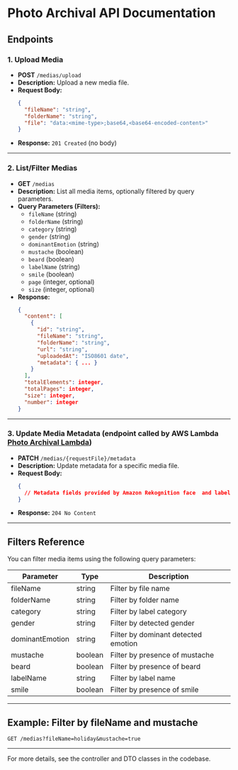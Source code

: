 # Photo Archival API Documentation

## Endpoints

### 1. Upload Media

- **POST** `/medias/upload`
- **Description:** Upload a new media file.
- **Request Body:**
  ```json
  {
    "fileName": "string",
    "folderName": "string",
    "file": "data:<mime-type>;base64,<base64-encoded-content>"
  }
  ```
- **Response:** `201 Created` (no body)

---

### 2. List/Filter Medias

- **GET** `/medias`
- **Description:** List all media items, optionally filtered by query parameters.
- **Query Parameters (Filters):**
  - `fileName` (string)
  - `folderName` (string)
  - `category` (string)
  - `gender` (string)
  - `dominantEmotion` (string)
  - `mustache` (boolean)
  - `beard` (boolean)
  - `labelName` (string)
  - `smile` (boolean)
  - `page` (integer, optional)
  - `size` (integer, optional)
- **Response:**
  ```json
  {
    "content": [
      {
        "id": "string",
        "fileName": "string",
        "folderName": "string",
        "url": "string",
        "uploadedAt": "ISO8601 date",
        "metadata": { ... }
      }
    ],
    "totalElements": integer,
    "totalPages": integer,
    "size": integer,
    "number": integer
  }
  ```

---

### 3. Update Media Metadata (endpoint called by AWS Lambda [Photo Archival Lambda](https://github.com/thalesmaiaa/photo-archival-lambda))

- **PATCH** `/medias/{requestFile}/metadata`
- **Description:** Update metadata for a specific media file.
- **Request Body:**
  ```json
  {
    // Metadata fields provided by Amazon Rekognition face  and label detection analysis
  }
  ```
- **Response:** `204 No Content`

---

## Filters Reference

You can filter media items using the following query parameters:

| Parameter       | Type    | Description                         |
| --------------- | ------- | ----------------------------------- |
| fileName        | string  | Filter by file name                 |
| folderName      | string  | Filter by folder name               |
| category        | string  | Filter by label category            |
| gender          | string  | Filter by detected gender           |
| dominantEmotion | string  | Filter by dominant detected emotion |
| mustache        | boolean | Filter by presence of mustache      |
| beard           | boolean | Filter by presence of beard         |
| labelName       | string  | Filter by label name                |
| smile           | boolean | Filter by presence of smile         |

---

## Example: Filter by fileName and mustache

```
GET /medias?fileName=holiday&mustache=true
```

---

For more details, see the controller and DTO classes in the codebase.
